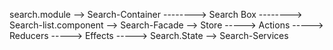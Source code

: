 search.module
--> Search-Container
--------> Search Box
--------> Search-list.component
--> Search-Facade
--> Store
-----> Actions
-----> Reducers
-----> Effects
-----> Search.State
--> Search-Services
